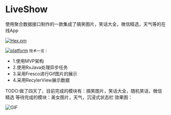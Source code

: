 # LiveShow
使用聚合数据接口制作的一款集成了搞笑图片，笑话大全，微信精选，天气等的在线App

[![Hex.pm](https://img.shields.io/hexpm/l/plug.svg)]()

[![platform](https://img.shields.io/badge/platform-Android-yellow.svg)](https://www.android.com)
```技术一览：```
- 1.使用MVP架构
- 2.使用RxJava处理异步任务
- 3.采用Fresco进行Gif图片的展示
- 4.采用RecylerView展示数据


TODO:做了四天了，目前完成的模块有：搞笑图片，笑话大全，随机笑话，微信精选
	    等待完成的模块：美女图片，天气，沉浸式状态栏
效果图：


![GIF](https://github.com/GaoGersy/LiveShow/blob/master/image/GIF.gif)
